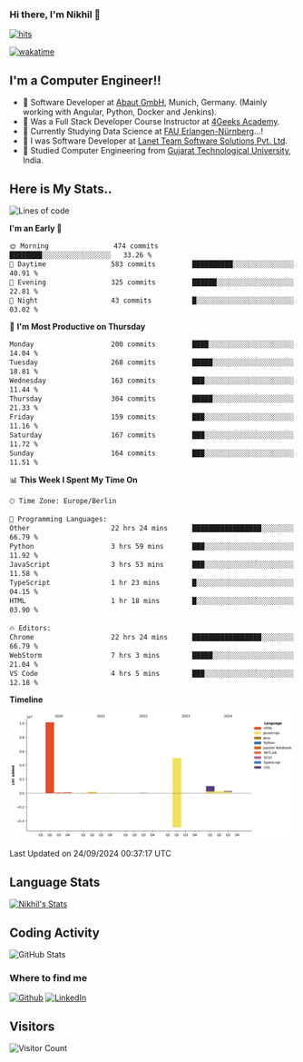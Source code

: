 ### Hi there, I'm Nikhil 👋

[![hits](https://hits.sh/github.com/silentsoft/hits.svg?color=2311cc)](https://hits.sh/github.com/silentsoft/hits/)

[![wakatime](https://wakatime.com/badge/user/369b6a3a-7953-4ff9-b7c7-be53d0a7ccc6.svg)](https://wakatime.com/@369b6a3a-7953-4ff9-b7c7-be53d0a7ccc6)

## I'm a  Computer Engineer!!

- 🌱 Software Developer at [Abaut GmbH](https://www.abaut.de/), Munich, Germany. (Mainly working with Angular, Python, Docker and Jenkins).
- 🌱 Was a Full Stack Developer Course Instructor at [4Geeks Academy](https://4geeks.com/).
- 🌱 Currently Studying Data Science at [FAU Erlangen-Nürnberg](https://www.fau.de/)...!
- 🌱 I was Software Developer at [Lanet Team Software Solutions Pvt. Ltd](https://lanetteam.com/).
- 🌱 Studied Computer Engineering from [Gujarat Technological University](https://www.gtu.ac.in/), India.

<h2>Here is My Stats..</h2>

<!--START_SECTION:waka-->
![Lines of code](https://img.shields.io/badge/From%20Hello%20World%20I%27ve%20Written-17.1%20million%20lines%20of%20code-blue)

**I'm an Early 🐤** 

```text
🌞 Morning                474 commits         ████████░░░░░░░░░░░░░░░░░   33.26 % 
🌆 Daytime                583 commits         ██████████░░░░░░░░░░░░░░░   40.91 % 
🌃 Evening                325 commits         ██████░░░░░░░░░░░░░░░░░░░   22.81 % 
🌙 Night                  43 commits          █░░░░░░░░░░░░░░░░░░░░░░░░   03.02 % 
```
📅 **I'm Most Productive on Thursday** 

```text
Monday                   200 commits         ████░░░░░░░░░░░░░░░░░░░░░   14.04 % 
Tuesday                  268 commits         █████░░░░░░░░░░░░░░░░░░░░   18.81 % 
Wednesday                163 commits         ███░░░░░░░░░░░░░░░░░░░░░░   11.44 % 
Thursday                 304 commits         █████░░░░░░░░░░░░░░░░░░░░   21.33 % 
Friday                   159 commits         ███░░░░░░░░░░░░░░░░░░░░░░   11.16 % 
Saturday                 167 commits         ███░░░░░░░░░░░░░░░░░░░░░░   11.72 % 
Sunday                   164 commits         ███░░░░░░░░░░░░░░░░░░░░░░   11.51 % 
```


📊 **This Week I Spent My Time On** 

```text
🕑︎ Time Zone: Europe/Berlin

💬 Programming Languages: 
Other                    22 hrs 24 mins      █████████████████░░░░░░░░   66.79 % 
Python                   3 hrs 59 mins       ███░░░░░░░░░░░░░░░░░░░░░░   11.92 % 
JavaScript               3 hrs 53 mins       ███░░░░░░░░░░░░░░░░░░░░░░   11.58 % 
TypeScript               1 hr 23 mins        █░░░░░░░░░░░░░░░░░░░░░░░░   04.15 % 
HTML                     1 hr 18 mins        █░░░░░░░░░░░░░░░░░░░░░░░░   03.90 % 

🔥 Editors: 
Chrome                   22 hrs 24 mins      █████████████████░░░░░░░░   66.79 % 
WebStorm                 7 hrs 3 mins        █████░░░░░░░░░░░░░░░░░░░░   21.04 % 
VS Code                  4 hrs 5 mins        ███░░░░░░░░░░░░░░░░░░░░░░   12.18 % 
```

**Timeline**

![Lines of Code chart](https://raw.githubusercontent.com/nikhilmaguwala/nikhilmaguwala/main/assets/bar_graph.png)


 Last Updated on 24/09/2024 00:37:17 UTC
<!--END_SECTION:waka-->

<h2>Language Stats</h2>

[![Nikhil's Stats](https://github-readme-stats.vercel.app/api/wakatime?username=nikhilmaguwala&layout=compact&title=Stats)](https://github.com/nikhilmaguwala)


<h2>Coding Activity</h2>

<p><img src="https://wakatime.com/share/@nikhilmaguwala/7dd532b8-3e5e-4c26-8c46-68cc27712a92.svg" alt="GitHub Stats"></p>

<h3>Where to find me</h3>
<p>
    <a href="https://github.com/nikhilmaguwala" target="_blank"><img alt="Github" src="https://img.shields.io/badge/GitHub-%2312100E.svg?&style=for-the-badge&logo=Github&logoColor=white" /></a>
    <a href="https://www.linkedin.com/in/nikhil-maguwala" target="_blank"><img alt="LinkedIn" src="https://img.shields.io/badge/linkedin-%230077B5.svg?&style=for-the-badge&logo=linkedin&logoColor=white" /></a> 
</p>


<h2>Visitors</h2>

![Visitor Count](https://profile-counter.glitch.me/nikhilmaguwala/count.svg)

[website]: https://nikhilmaguwala.github.io/
[instagram]: https://www.instagram.com/nikhil_maguwala/
[linkedin]: https://www.linkedin.com/in/nikhil-maguwala/

